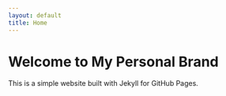 ```yaml
---
layout: default
title: Home
---
```


# Welcome to My Personal Brand

This is a simple website built with Jekyll for GitHub Pages.
